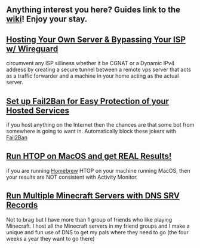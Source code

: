## Anything interest you here? Guides link to the [wiki](https://github.com/barkwoofdog/howtowithdog/wiki)! Enjoy your stay.

## [Hosting Your Own Server & Bypassing Your ISP w/ Wireguard](https://github.com/barkwoofdog/howtowithdog/wiki/Hosting-Your-Own-Server-&-Bypassing-Your-ISP-with--Wireguard)

circumvent any ISP silliness whether it be CGNAT or a Dynamic IPv4 address by creating a secure tunnel between a remote vps server that acts as a traffic forwarder and a machine in your home acting as the actual server.


## [Set up Fail2Ban for Easy Protection of your Hosted Services](https://github.com/barkwoofdog/howtowithdog/wiki/Protect-Ya-Neck-with-Fail2Ban)

if you host anything on the Internet then the chances are that some bot from somewhere is going to want in. Automatically block these jokers with [Fail2Ban](https://www.fail2ban.org/wiki/index.php/Main_Page)

## [Run HTOP on MacOS and get **REAL** Results!](https://github.com/barkwoofdog/howtowithdog/wiki/Get-Real-Results-with-HTOP-on-MacOS)

if you are running [Homebrew](https://brew.sh/) HTOP on your machine running MacOS, then your results are NOT consistent with Activity Monitor.

## [Run Multiple Minecraft Servers with DNS SRV Records](https://github.com/barkwoofdog/howtowithdog/wiki/Host-Multiple-Minecraft-Servers-with-SRV-Records-&-Docker)

Not to brag but I have more than 1 group of friends who like playing Minecraft. I host all the Minecraft servers in my friend groups and I make a unique and fun use of DNS to get my pals where they need to go (the four weeks a year they want to go there)
